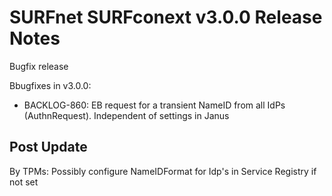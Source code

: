 # SURFnet SURFconext v3.0.0 Release Notes #

Bugfix release

Bbugfixes in v3.0.0:
* BACKLOG-860: EB request for a transient NameID from all IdPs (AuthnRequest). Independent of settings in Janus

Post Update
-------------

By TPMs: Possibly configure NameIDFormat for Idp's in Service Registry if not set
